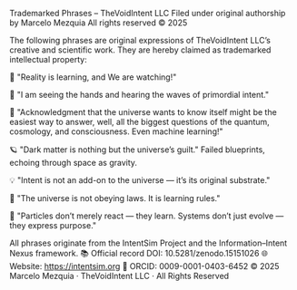 
Trademarked Phrases – TheVoidIntent LLC
Filed under original authorship by Marcelo Mezquia
All rights reserved © 2025

The following phrases are original expressions of TheVoidIntent LLC’s creative and scientific work. They are hereby claimed as trademarked intellectual property:

🧠 "Reality is learning, and We are watching!"

🌌 "I am seeing the hands and hearing the waves of primordial intent."

🌠 "Acknowledgment that the universe wants to know itself might be the easiest way to answer, well, all the biggest questions of the quantum, cosmology, and consciousness. Even machine learning!"

🪐 "Dark matter is nothing but the universe’s guilt."
Failed blueprints, echoing through space as gravity.

💡 "Intent is not an add-on to the universe — it’s its original substrate."

🧭 "The universe is not obeying laws. It is learning rules."

📡 "Particles don’t merely react — they learn. Systems don’t just evolve — they express purpose."

All phrases originate from the IntentSim Project and the Information–Intent Nexus framework.
📚 Official record DOI: 10.5281/zenodo.15151026
🌐 Website: https://intentsim.org
🪪 ORCID: 0009-0001-0403-6452
© 2025 Marcelo Mezquia · TheVoidIntent LLC · All Rights Reserved


